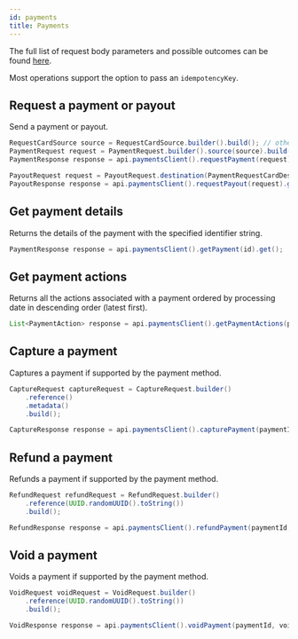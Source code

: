 ```yaml
---
id: payments
title: Payments
---
```


The full list of request body parameters and possible outcomes can be found [here](https://api-reference.checkout.com/#tag/Payments).

Most operations support the option to pass an `idempotencyKey`.

## Request a payment or payout

Send a payment or payout.

```java
RequestCardSource source = RequestCardSource.builder().build(); // other sources are also supported
PaymentRequest request = PaymentRequest.builder().source(source).build();
PaymentResponse response = api.paymentsClient().requestPayment(request).get();
```

```java
PayoutRequest request = PayoutRequest.destination(PaymentRequestCardDestination.builder().build()).build();
PayoutResponse response = api.paymentsClient().requestPayout(request).get();
```

## Get payment details

Returns the details of the payment with the specified identifier string.

```java
PaymentResponse response = api.paymentsClient().getPayment(id).get();
```

## Get payment actions

Returns all the actions associated with a payment ordered by processing date in descending order (latest first).

```java
List<PaymentAction> response = api.paymentsClient().getPaymentActions(paymentId).get();
```

## Capture a payment

Captures a payment if supported by the payment method.

```java
CaptureRequest captureRequest = CaptureRequest.builder()
    .reference()
    .metadata()
    .build();

CaptureResponse response = api.paymentsClient().capturePayment(paymentId, captureRequest).get();
```
## Refund a payment

Refunds a payment if supported by the payment method.

```java
RefundRequest refundRequest = RefundRequest.builder()
    .reference(UUID.randomUUID().toString())
    .build();

RefundResponse response = api.paymentsClient().refundPayment(paymentId, refundRequest).get();
```
## Void a payment

Voids a payment if supported by the payment method.

```java
VoidRequest voidRequest = VoidRequest.builder()
    .reference(UUID.randomUUID().toString())
    .build();

VoidResponse response = api.paymentsClient().voidPayment(paymentId, voidRequest).get();
```
